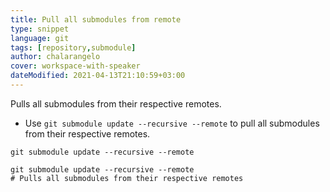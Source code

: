 ```yaml
---
title: Pull all submodules from remote
type: snippet
language: git
tags: [repository,submodule]
author: chalarangelo
cover: workspace-with-speaker
dateModified: 2021-04-13T21:10:59+03:00
---
```


Pulls all submodules from their respective remotes.

- Use `git submodule update --recursive --remote` to pull all submodules from their respective remotes.

```shell
git submodule update --recursive --remote
```

```shell
git submodule update --recursive --remote
# Pulls all submodules from their respective remotes
```
